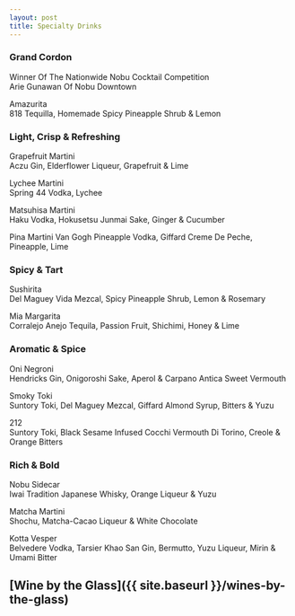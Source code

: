 ```yaml
---
layout: post
title: Specialty Drinks
---
```


### Grand Cordon

Winner Of The Nationwide Nobu Cocktail Competition  
Arie Gunawan Of Nobu Downtown

Amazurita  
818 Tequilla, Homemade Spicy Pineapple Shrub & Lemon

### Light, Crisp & Refreshing

Grapefruit Martini  
Aczu Gin, Elderflower Liqueur, Grapefruit & Lime  

Lychee Martini  
Spring 44 Vodka, Lychee  

Matsuhisa Martini  
Haku Vodka, Hokusetsu Junmai Sake, Ginger & Cucumber  

Pina Martini
Van Gogh Pineapple Vodka, Giffard Creme De Peche, Pineapple, Lime  

### Spicy & Tart

Sushirita  
Del Maguey Vida Mezcal, Spicy Pineapple Shrub, Lemon & Rosemary  

Mia Margarita  
Corralejo Anejo Tequila, Passion Fruit, Shichimi, Honey & Lime  

### Aromatic & Spice

Oni Negroni  
Hendricks Gin, Onigoroshi Sake, Aperol & Carpano Antica Sweet Vermouth  

Smoky Toki  
Suntory Toki, Del Maguey Mezcal, Giffard Almond Syrup, Bitters & Yuzu  

212  
Suntory Toki, Black Sesame Infused Cocchi Vermouth Di Torino, Creole & Orange Bitters  

### Rich & Bold

Nobu Sidecar  
Iwai Tradition Japanese Whisky, Orange Liqueur & Yuzu  

Matcha Martini  
Shochu, Matcha-Cacao Liqueur & White Chocolate  

Kotta Vesper  
Belvedere Vodka, Tarsier Khao San Gin, Bermutto, Yuzu Liqueur, Mirin & Umami Bitter  

## [Wine by the Glass]({{ site.baseurl }}/wines-by-the-glass)